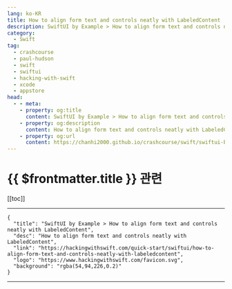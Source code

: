 ```yaml
---
lang: ko-KR
title: How to align form text and controls neatly with LabeledContent
description: SwiftUI by Example > How to align form text and controls neatly with LabeledContent
category:
  - Swift
tag: 
  - crashcourse
  - paul-hudson
  - swift
  - swiftui
  - hacking-with-swift
  - xcode
  - appstore
head:
  - - meta:
    - property: og:title
      content: SwiftUI by Example > How to align form text and controls neatly with LabeledContent
    - property: og:description
      content: How to align form text and controls neatly with LabeledContent
    - property: og:url
      content: https://chanhi2000.github.io/crashcourse/swift/swiftui-by-example/11-forms/how-to-align-form-text-and-controls-neatly-with-labeledcontent.html
---
```


# {{ $frontmatter.title }} 관련

[[toc]]

---

```component VPCard
{
  "title": "SwiftUI by Example > How to align form text and controls neatly with LabeledContent",
  "desc": "How to align form text and controls neatly with LabeledContent",
  "link": "https://hackingwithswift.com/quick-start/swiftui/how-to-align-form-text-and-controls-neatly-with-labeledcontent",
  "logo": "https://www.hackingwithswift.com/favicon.svg",
  "background": "rgba(54,94,226,0.2)"
}
```

---

<TagLinks />